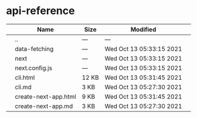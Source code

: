 api-reference
=============

<table><thead><tr class="header"><th></th><th>Name</th><th>Size</th><th>Modified</th><th></th></tr></thead><tbody><tr class="odd"><td></td><td><span class="goup">..</span></td><td>—</td><td>—</td><td></td></tr><tr class="even"><td></td><td><span class="name">data-fetching</span></td><td>—</td><td>Wed Oct 13 05:33:15 2021</td><td></td></tr><tr class="odd"><td></td><td><span class="name">next</span></td><td>—</td><td>Wed Oct 13 05:33:15 2021</td><td></td></tr><tr class="even"><td></td><td><span class="name">next.config.js</span></td><td>—</td><td>Wed Oct 13 05:33:15 2021</td><td></td></tr><tr class="odd"><td></td><td><span class="name">cli.html</span></td><td>12 KB</td><td>Wed Oct 13 05:31:45 2021</td><td></td></tr><tr class="even"><td></td><td><span class="name">cli.md</span></td><td>3 KB</td><td>Wed Oct 13 05:27:30 2021</td><td></td></tr><tr class="odd"><td></td><td><span class="name">create-next-app.html</span></td><td>9 KB</td><td>Wed Oct 13 05:31:45 2021</td><td></td></tr><tr class="even"><td></td><td><span class="name">create-next-app.md</span></td><td>3 KB</td><td>Wed Oct 13 05:27:30 2021</td><td></td></tr></tbody></table>
